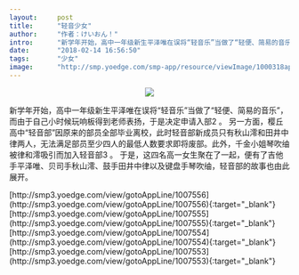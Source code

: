 ```yaml
---
layout:     post
title:      "轻音少女"
author:     "作者：けいおん！"
intro:      "新学年开始，高中一年级新生平泽唯在误将“轻音乐”当做了“轻便、简易的音乐”，而由于自己小时候玩响板得到老师表扬，于是决定申请入部2  。 另一方面，樱丘高中“轻音部”因原来的部员全部毕业离校，此时轻音部新成员只有秋山澪和田井中律两人，无法满足部员至少四人的最低人数要求即将废部。此外，千金小姐琴吹䌷被律和澪吸引而加入轻音部3  。 于是，这四名高一女生聚在了一起，便有了吉他手平泽唯、贝司手秋山澪、鼓手田井中律以及键盘手琴吹䌷，轻音部的故事也由此展开。"
date:       "2018-02-14 16:56:50"
tags:       "少女"
image:      "http://smp.yoedge.com/smp-app/resource/viewImage/1000318appline.png"
---
```

<div style="text-align: center">
<p><img src="http://smp.yoedge.com/smp-app/resource/viewImage/1000318appline.png"/></p>
</div>
<p class="post-meta">
<span>新学年开始，高中一年级新生平泽唯在误将“轻音乐”当做了“轻便、简易的音乐”，而由于自己小时候玩响板得到老师表扬，于是决定申请入部2  。 另一方面，樱丘高中“轻音部”因原来的部员全部毕业离校，此时轻音部新成员只有秋山澪和田井中律两人，无法满足部员至少四人的最低人数要求即将废部。此外，千金小姐琴吹䌷被律和澪吸引而加入轻音部3  。 于是，这四名高一女生聚在了一起，便有了吉他手平泽唯、贝司手秋山澪、鼓手田井中律以及键盘手琴吹䌷，轻音部的故事也由此展开。</span>
</p>
[http://smp3.yoedge.com/view/gotoAppLine/1007556](http://smp3.yoedge.com/view/gotoAppLine/1007556){:target="_blank"}
[http://smp3.yoedge.com/view/gotoAppLine/1007555](http://smp3.yoedge.com/view/gotoAppLine/1007555){:target="_blank"}
[http://smp3.yoedge.com/view/gotoAppLine/1007554](http://smp3.yoedge.com/view/gotoAppLine/1007554){:target="_blank"}
[http://smp3.yoedge.com/view/gotoAppLine/1007553](http://smp3.yoedge.com/view/gotoAppLine/1007553){:target="_blank"}



